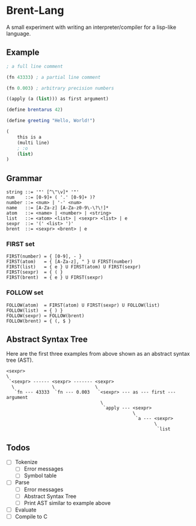 # Brent-Lang

A small experiment with writing an interpreter/compiler for a lisp-like language.

## Example

```scheme
; a full line comment

(fn 43333) ; a partial line comment

(fn 0.003) ; arbitrary precision numbers

((apply (a (list))) as first argument)

(define brentarus 42)

(define greeting "Hello, World!")

(
	this is a
	(multi line)
	; :o
	(list)
)
```

## Grammar

```
string ::= '"' [^\"\v]* '"'
num    ::= [0-9]+ ( '.' [0-9]+ )?
number ::= <num> | '-' <num>
name   ::= [A-Za-z] [A-Za-z0-9\-\?\!]*
atom   ::= <name> | <number> | <string>
list   ::= <atom> <list> | <sexpr> <list> | e
sexpr  ::= '(' <list> ')'
brent  ::= <sexpr> <brent> | e
```

### FIRST set
```
FIRST(number) = { [0-9], - }
FIRST(atom)   = { [A-Za-z], " } U FIRST(number)
FIRST(list)   = { e } U FIRST(atom) U FIRST(sexpr)
FIRST(sexpr)  = { ( }
FIRST(brent)  = { e } U FIRST(sexpr)
```

### FOLLOW set
```
FOLLOW(atom)  = FIRST(atom) U FIRST(sexpr) U FOLLOW(list)
FOLLOW(list)  = { ) }
FOLLOW(sexpr) = FOLLOW(brent)
FOLLOW(brent) = { (, $ }
```

## Abstract Syntax Tree

Here are the first three examples from above shown as an abstract syntax tree (AST).

```
<sexpr>
\
 `<sexpr> ------ <sexpr> ------- <sexpr>
  \              \               \
   `fn --- 43333  `fn --- 0.003   `<sexpr> --- as --- first --- argument
                                   \
                                    `apply --- <sexpr>
                                               \
                                                `a --- <sexpr>
                                                       \
                                                        `list
```

## Todos

- [ ] Tokenize
  - [ ] Error messages
  - [ ] Symbol table
- [ ] Parse
  - [ ] Error messages
  - [ ] Abstract Syntax Tree
  - [ ] Print AST similar to example above
- [ ] Evaluate
- [ ] Compile to C
